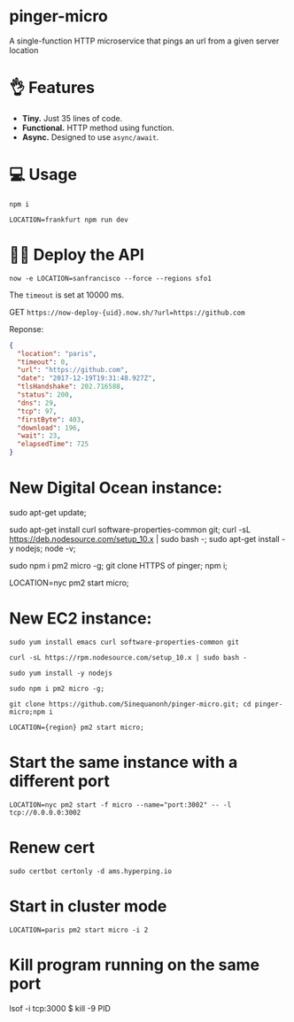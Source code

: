 # pinger-micro
A single-function HTTP microservice that pings an url from a given server location

# 👌 Features

- **Tiny.** Just 35 lines of code.
- **Functional.** HTTP method using function.
- **Async.** Designed to use `async/await`.

# 💻 Usage

`npm i`

`LOCATION=frankfurt npm run dev`

# 👨‍💻 Deploy the API

`now -e LOCATION=sanfrancisco --force --regions sfo1`

The `timeout` is set at 10000 ms.

GET `https://now-deploy-{uid}.now.sh/?url=https://github.com`

Reponse:

```json
{
  "location": "paris",
  "timeout": 0,
  "url": "https://github.com",
  "date": "2017-12-19T19:31:48.927Z",
  "tlsHandshake": 202.716588,
  "status": 200,
  "dns": 29,
  "tcp": 97,
  "firstByte": 403,
  "download": 196,
  "wait": 23,
  "elapsedTime": 725
}
```
# New Digital Ocean instance:

sudo apt-get update;

sudo apt-get install curl software-properties-common git;
curl -sL https://deb.nodesource.com/setup_10.x | sudo bash -;
sudo apt-get install -y nodejs;
node -v;

sudo npm i pm2 micro -g;
git clone HTTPS of pinger;
npm i;

LOCATION=nyc pm2 start micro;

# New EC2 instance:

`sudo yum install emacs curl software-properties-common git`

`curl -sL https://rpm.nodesource.com/setup_10.x | sudo bash -`

`sudo yum install -y nodejs`

`sudo npm i pm2 micro -g;`

`git clone https://github.com/Sinequanonh/pinger-micro.git; cd pinger-micro;npm i`

`LOCATION={region} pm2 start micro;`

# Start the same instance with a different port
`LOCATION=nyc pm2 start -f micro --name="port:3002" -- -l tcp://0.0.0.0:3002`

# Renew cert
`sudo certbot certonly -d ams.hyperping.io`

# Start in cluster mode
`LOCATION=paris pm2 start micro -i 2`

# Kill program running on the same port
lsof -i tcp:3000
$ kill -9 PID
